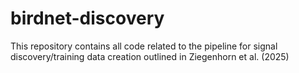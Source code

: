 # birdnet-discovery
This repository contains all code related to the pipeline for signal discovery/training data creation outlined in Ziegenhorn et al. (2025) 
